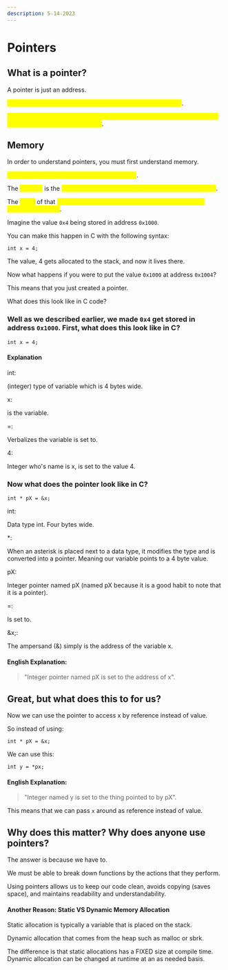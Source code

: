 ```yaml
---
description: 5-14-2023
---
```


# Pointers

## What is a pointer?

A pointer is just an address.

<mark style="color:yellow;">A pointer is simply just a value that happens to be an address</mark>.&#x20;

<mark style="color:yellow;">By setting the value of a variable = to the address of another address, that variable now POINTS to the other</mark>.

## Memory

In order to understand pointers, you must first understand memory.&#x20;

<mark style="color:yellow;">Memory will just have an address and a value</mark>.&#x20;

The <mark style="color:yellow;">address</mark> is the <mark style="color:yellow;">LOCATION of the MEMORY -- where the memory lives</mark>.

The <mark style="color:yellow;">value</mark> of that <mark style="color:yellow;">MEMORY is the DATA stored at that location -- what memory lives here</mark>.

Imagine the value `0x4` being stored in address `0x1000`.

You can make this happen in C with the following syntax:

```
int x = 4;
```

The value, 4 gets allocated to the stack, and now it lives there.

Now what happens if you were to put the value `0x1000` at address `0x1004`?

This means that you just created a pointer.&#x20;

What does this look like in C code?

### Well as we described earlier, we made `0x4` get stored in address `0x1000`. First, what does this look like in C?

```
int x = 4;
```

#### Explanation

int:

(integer) type of variable which is 4 bytes wide.

x:

is the variable.

\=:

Verbalizes the variable is set to.

4:

Integer who's name is x, is set to the value 4.

### Now what does the pointer look like in C?

```
int * pX = &x;
```

int:

Data type int. Four bytes wide.

\*:

When an asterisk is placed next to a data type, it modifies the type and is converted into a pointer. Meaning our variable points to a 4 byte value.

pX:

Integer pointer named pX (named pX because it is a good habit to note that it is a pointer).

\=:

Is set to.

\&x;:

The ampersand (&) simply is the address of the variable x.

#### English Explanation:

> "Integer pointer named pX is set to the address of x".

## Great, but what does this to for us?

Now we can use the pointer to access x by reference instead of value.

So instead of using:

```
int * pX = &x;
```

We can use this:

```
int y = *px;
```

#### English Explanation:

> "Integer named y is set to the thing pointed to by pX".

This means that we can pass `x` around as reference instead of value.

## Why does this matter? Why does anyone use pointers?

The answer is because we have to.

We must be able to break down functions by the actions that they perform.

Using pointers allows us to keep our code clean, avoids copying (saves space), and maintains readability and understandability.

#### Another Reason: Static VS Dynamic Memory Allocation

Static allocation is typically a variable that is placed on the stack.&#x20;

Dynamic allocation that comes from the heap such as malloc or sbrk.&#x20;

The difference is that static allocations has a FIXED size at compile time. Dynamic allocation can be changed at runtime at an as needed basis.
